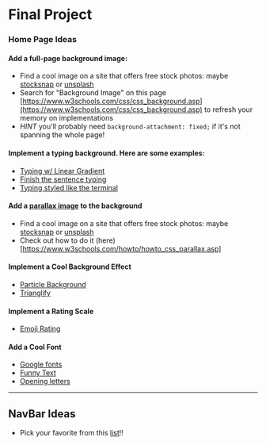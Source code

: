 # Final Project

### Home Page Ideas

#### Add a full-page background image:
- Find a cool image on a site that offers free stock photos: maybe [stocksnap](https://stocksnap.io/) or [unsplash](https://unsplash.com/)
- Search for "Background Image" on this page [https://www.w3schools.com/css/css_background.asp](https://www.w3schools.com/css/css_background.asp) to refresh your memory on implementations
- *HINT* you'll probably need `background-attachment: fixed;` if it's not spanning the whole page!
    
#### Implement a typing background. Here are some examples:
- [Typing w/ Linear Gradient](https://codepen.io/EmmaJD/pen/rQBqQp)
- [Finish the sentence typing](https://codepen.io/Coding_Journey/pen/BEMgbX?&page=1)
- [Typing styled like the terminal](https://codepen.io/samarkandiy/pen/nyLsx)

#### Add a [parallax image](https://www.w3schools.com/howto/tryhow_css_parallax_demo.htm) to the background
- Find a cool image on a site that offers free stock photos: maybe [stocksnap](https://stocksnap.io/) or [unsplash](https://unsplash.com/)
- Check out how to do it (here)[https://www.w3schools.com/howto/howto_css_parallax.asp]

#### Implement a Cool Background Effect
- [Particle Background](http://jnicol.github.io/particleground/)
- [Trianglify](http://qrohlf.com/trianglify/)

#### Implement a Rating Scale
- [Emoji Rating](https://codepen.io/bennettfeely/pen/EKrENG)

#### Add a Cool Font
- [Google fonts](https://fonts.google.com/)
- [Funny Text](https://alvarotrigo.com/funnyText/)
- [Opening letters](https://tympanus.net/Tutorials/AnimatedOpeningType/)


***

## NavBar Ideas
- Pick your favorite from this [list](https://navnav.co/)!!

